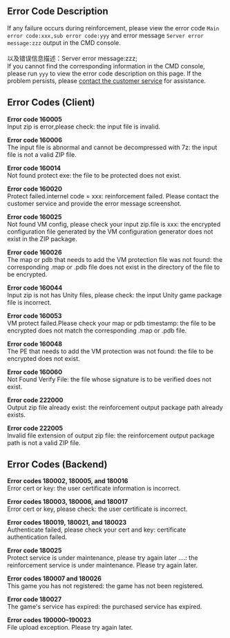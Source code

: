 ## Error Code Description

If any failure occurs during reinforcement, please view the error code `Main error code:xxx,sub error code:yyy` and error message `Server error message:zzz` output in the CMD console.<br/><br/>
以及错误信息描述：Server error message:zzz;<br/>
If you cannot find the corresponding information in the CMD console, please run `yyy` to view the error code description on this page. If the problem persists, please <a href="https://admin.qidian.qq.com/template/blue/mp/menu/qr-code-jump.html?linkType=0&env=ol&kfuin=2852167644&fid=28&key=d81ab0145faf07ade8b35f63efae4464&cate=1&type=16&ftype=1&_type=wpa&qidian=true" target="_blank">contact the customer service</a> for assistance.

## Error Codes (Client)

**Error code 160005**<br/>
Input zip is error,please check: the input file is invalid.<br/>

**Error code 160006**<br/>
The input file is abnormal and cannot be decompressed with 7z: the input file is not a valid ZIP file.<br/>

**Error code 160014**<br/>
Not found protect exe: the file to be protected does not exist.<br/>

**Error code 160020**<br/>
Protect failed.internel code = xxx: reinforcement failed. Please contact the customer service and provide the error message screenshot.<br/>

**Error code 160025**<br/>
Not found VM config, please check your input zip.file is xxx: the encrypted configuration file generated by the VM configuration generator does not exist in the ZIP package.<br/>

**Error code 160026**<br/>
The map or pdb that needs to add the VM protection file was not found: the corresponding .map or .pdb file does not exist in the directory of the file to be encrypted.<br/>

**Error code 160044**<br/>
Input zip is not has Unity files, please check: the input Unity game package file is incorrect.<br/>

**Error code 160053**<br/>
VM protect failed.Please check your map or pdb timestamp: the file to be encrypted does not match the corresponding .map or .pdb file.<br/>

**Error code 160048**<br/>
The PE that needs to add the VM protection was not found: the file to be encrypted does not exist.<br/>

**Error code 160060**<br/>
Not Found Verify File: the file whose signature is to be verified does not exist.<br/>

**Error code 222000**<br/>
Output zip file already exist: the reinforcement output package path already exists.<br/>

**Error code 222005**<br/>
Invalid file extension of output zip file: the reinforcement output package path is not a valid ZIP file.<br/>

## Error Codes (Backend)

**Error codes 180002, 180005, and 180016**<br/>
Error cert or key: the user certificate information is incorrect.<br/>

**Error codes 180003, 180006, and 180017**<br/>
Error cert or key, please check: the user certificate is incorrect.<br/>

**Error codes 180019, 180021, and 180023**<br/>
Authenticate failed, please check your cert and key: certificate authentication failed.<br/>

**Error code 180025**<br/>
Protect service is under maintenance, please try again later ....: the reinforcement service is under maintenance. Please try again later.<br/>

**Error codes 180007 and 180026**<br/>
This game you has not registered: the game has not been registered.<br/>

**Error code 180027**<br/>
The game's service has expired: the purchased service has expired.<br/>

**Error codes 190000–190023**<br/>
File upload exception. Please try again later.<br/>
